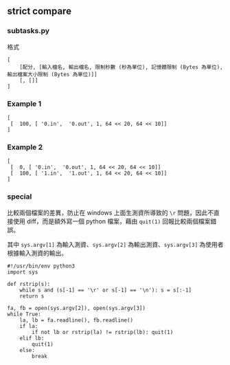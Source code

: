 ## strict compare ##

### subtasks.py ##

格式 
```
[
	[配分, [輸入檔名, 輸出檔名, 限制秒數 (秒為單位), 記憶體限制 (Bytes 為單位), 輸出檔案大小限制 (Bytes 為單位)]]
	[, []]
]
```

### Example 1 ###
```
[
 [  100, [ '0.in',  '0.out', 1, 64 << 20, 64 << 10]]
]
```

### Example 2 ###
```
[
 [  0, [ '0.in',  '0.out', 1, 64 << 20, 64 << 10]]
 [  100, [ '1.in',  '1.out', 1, 64 << 20, 64 << 10]]
]
```

### special ###

比較兩個檔案的差異，防止在 windows 上面生測資所導致的 `\r` 問題，因此不直接使用 diff，而是額外寫一個 python 檔案，藉由 `quit(1)` 回報比較兩個檔案錯誤。

其中 `sys.argv[1]` 為輸入測資、`sys.argv[2]` 為輸出測資、`sys.argv[3]` 為使用者根據輸入測資的輸出。

```
#!/usr/bin/env python3
import sys

def rstrip(s):
	while s and (s[-1] == '\r' or s[-1] == '\n'): s = s[:-1]
	return s

fa, fb = open(sys.argv[2]), open(sys.argv[3])
while True:
	la, lb = fa.readline(), fb.readline()
	if la:
		if not lb or rstrip(la) != rstrip(lb): quit(1)
	elif lb:
		quit(1)
	else:
		break
```
